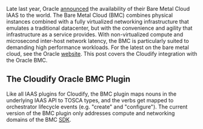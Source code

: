 Late last year, Oracle [announced](https://blogs.oracle.com/cloud/entry/oracle_bare_metal_cloud_services) the availability of their Bare Metal Cloud IAAS to the world.  The Bare Metal Cloud (BMC) combines physical instances combined with a fully virtualized networking infrastructure that emulates a traditional datacenter, but with the convenience and agility that infrastructure as a service provides.  With non-virtualized compute and microsecond inter-host network latency, the BMC is particularly suited to demanding high performance workloads.  For the latest on the bare metal cloud, see the Oracle [website](https://cloud.oracle.com/en_US/bare-metal).  This post covers the Cloudify integration with the Oracle BMC.

## The Cloudify Oracle BMC Plugin

Like all IAAS plugins for Cloudify, the BMC plugin maps nouns in the underlying IAAS API to TOSCA types, and the verbs get mapped to orchestrator lifecycle events (e.g. "create" and "configure").  The current version of the BMC plugin only addresses compute and networking domains of the BMC [SDK](https://oracle-bare-metal-cloud-services-python-sdk.readthedocs.io/en/latest/). 

